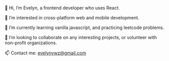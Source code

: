 👋 Hi, I’m Evelyn, a frontend developer who uses React.

👀 I’m interested in cross-platform web and mobile development.

🌱 I’m currently learning vanilla javascript, and practicing leetcode problems.

💞️ I’m looking to collaborate on any interesting projects, or volunteer with non-profit organizations.

📫 Contact me: evelynywz@gmail.com

<!---
Evelyn-ZYW/Evelyn-ZYW is a ✨ special ✨ repository because its `README.md` (this file) appears on your GitHub profile.
You can click the Preview link to take a look at your changes.
--->
